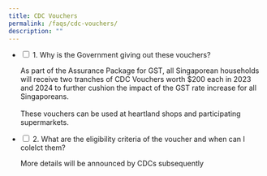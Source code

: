 ```yaml
---
title: CDC Vouchers
permalink: /faqs/cdc-vouchers/
description: ""
---
```

<ul class="jekyllcodex_accordion">
  <li>
    <input type="checkbox" id="accordion1">
    <label for="accordion1">1. Why is the Government giving out these vouchers?</label>
    <div>
      <p>As part of the Assurance Package for GST, all Singaporean households will receive two tranches of CDC Vouchers worth $200 each in 2023 and 2024 to further cushion the impact of the GST rate increase for all Singaporeans. <br><br>These vouchers can be used at heartland shops and participating supermarkets.</p>
    </div>
	</li>
	  <li>
    <input type="checkbox" id="accordion2">
    <label for="accordion2">2. What are the eligibility criteria of the voucher and when can I colelct them?</label>
    <div>
			<p>More details will be announced by CDCs subsequently</p>
    </div>
	</li>